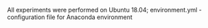 All experiments were performed on Ubuntu 18.04; environment.yml - configuration file for Anaconda environment
